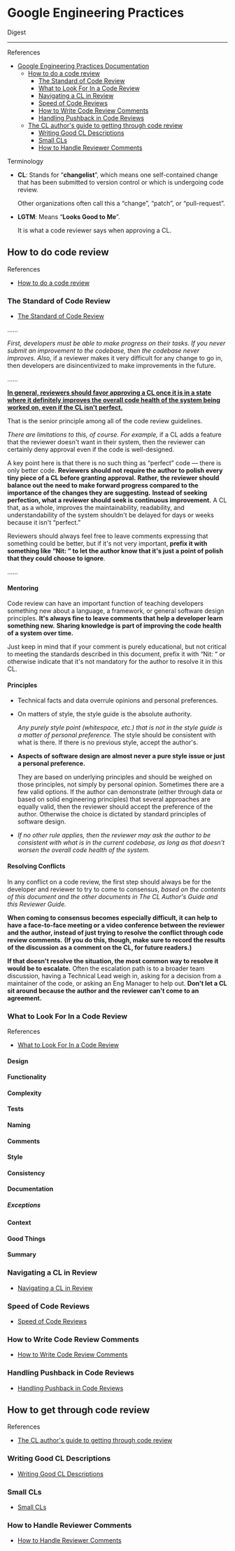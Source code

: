 # Google Engineering Practices

Digest

---

References

- [Google Engineering Practices Documentation](https://google.github.io/eng-practices/)
    - [How to do a code review](https://google.github.io/eng-practices/review/reviewer/)
        - [The Standard of Code Review](https://google.github.io/eng-practices/review/reviewer/standard.html)
        - [What to Look For In a Code Review](https://google.github.io/eng-practices/review/reviewer/looking-for.html)
        - [Navigating a CL in Review](https://google.github.io/eng-practices/review/reviewer/navigate.html)
        - [Speed of Code Reviews](https://google.github.io/eng-practices/review/reviewer/speed.html)
        - [How to Write Code Review Comments](https://google.github.io/eng-practices/review/reviewer/comments.html)
        - [Handling Pushback in Code Reviews](https://google.github.io/eng-practices/review/reviewer/pushback.html)
    - [The CL author's guide to getting through code review](https://google.github.io/eng-practices/review/developer/)
        - [Writing Good CL Descriptions](https://google.github.io/eng-practices/review/developer/cl-descriptions.html)
        - [Small CLs](https://google.github.io/eng-practices/review/developer/small-cls.html)
        - [How to Handle Reviewer Comments](https://google.github.io/eng-practices/review/developer/handling-comments.html)

Terminology

-   **CL**: Stands for “**changelist**”,
    which means one self-contained change that has been submitted to version control or which is undergoing code review.

    Other organizations often call this a “change”, “patch”, or “pull-request”.

-   **LGTM**: Means “**Looks Good to Me**”.

    It is what a code reviewer says when approving a CL.

## How to do code review

References

- [How to do a code review](https://google.github.io/eng-practices/review/reviewer/)

### The Standard of Code Review

- [The Standard of Code Review](https://google.github.io/eng-practices/review/reviewer/standard.html)

……

_First, developers must be able to make progress on their tasks._
_If you never submit an improvement to the codebase, then the codebase never improves._
_Also,_ if a reviewer makes it very difficult for any change to go in, then developers are disincentivized to make improvements in the future.

……

<u>**In general, reviewers should favor approving a CL once it is in a state where it definitely improves the overall code health of the system being worked on, even if the CL isn't perfect.**</u>

That is the senior principle among all of the code review guidelines.

_There are limitations to this, of course._
_For example,_ if a CL adds a feature that the reviewer doesn't want in their system, then the reviewer can certainly deny approval even if the code is well-designed.

A key point here is that there is no such thing as “perfect” code — there is only better code.
**Reviewers should not require the author to polish every tiny piece of a CL before granting approval.**
**Rather, the reviewer should balance out the need to make forward progress compared to the importance of the changes they are suggesting.**
**Instead of seeking perfection, what a reviewer should seek is continuous improvement.**
A CL that, as a whole, improves the maintainability, readability, and understandability of the system shouldn't be delayed for days or weeks because it isn't “perfect.”

Reviewers should always feel free to leave comments expressing that something could be better, but if it's not very important,
**prefix it with something like “Nit: ” to let the author know that it's just a point of polish that they could choose to ignore**.

……

#### Mentoring

Code review can have an important function of teaching developers something new about a language, a framework, or general software design principles.
**It's always fine to leave comments that help a developer learn something new.**
**Sharing knowledge is part of improving the code health of a system over time.**

Just keep in mind that if your comment is purely educational, but not critical to meeting the standards described in this document,
prefix it with “Nit: “ or otherwise indicate that it's not mandatory for the author to resolve it in this CL.

#### Principles

-   Technical facts and data overrule<!-- 否决/优于 --> opinions and personal preferences.

-   On matters of style, the style guide is the absolute authority.

    _Any purely style point (whitespace, etc.) that is not in the style guide is a matter of personal preference._
    The style should be consistent with what is there.
    If there is no previous style, accept the author's.

-   **Aspects of software design are almost never a pure style issue or just a personal preference.**

    They are based on underlying principles and should be weighed on those principles, not simply by personal opinion.
    Sometimes there are a few valid options.
    If the author can demonstrate (either through data or based on solid engineering principles) that several approaches are equally valid, then the reviewer should accept the preference of the author.
    Otherwise the choice is dictated by standard principles of software design.

-   _If no other rule applies, then the reviewer may ask the author to be consistent with what is in the current codebase, as long as that doesn't worsen the overall code health of the system._

#### Resolving Conflicts

In any conflict on a code review, the first step should always be for the developer and reviewer to try to come to consensus, _based on the contents of this document and the other documents in The CL Author's Guide and this Reviewer Guide._

**When coming to consensus becomes especially difficult, it can help to have a face-to-face meeting or a video conference between the reviewer and the author, instead of just trying to resolve the conflict through code review comments.**
**(If you do this, though, make sure to record the results of the discussion as a comment on the CL, for future readers.)**

**If that doesn't resolve the situation, the most common way to resolve it would be to escalate<!-- 逐步升级/扩大 -->.**
Often the escalation path is to a broader team discussion, having a Technical Lead weigh in, asking for a decision from a maintainer of the code, or asking an Eng Manager to help out.
**Don't let a CL sit around<!-- 干坐着; 无所事事 --> because the author and the reviewer can't come to an agreement.**

### What to Look For In a Code Review

References

- [What to Look For In a Code Review](https://google.github.io/eng-practices/review/reviewer/looking-for.html)

#### Design

#### Functionality

#### Complexity

#### Tests

#### Naming

#### Comments

#### Style

#### Consistency

#### Documentation

##### Exceptions

#### Context

#### Good Things

#### Summary

### Navigating a CL in Review

- [Navigating a CL in Review](https://google.github.io/eng-practices/review/reviewer/navigate.html)

### Speed of Code Reviews

- [Speed of Code Reviews](https://google.github.io/eng-practices/review/reviewer/speed.html)

### How to Write Code Review Comments

- [How to Write Code Review Comments](https://google.github.io/eng-practices/review/reviewer/comments.html)

### Handling Pushback in Code Reviews

- [Handling Pushback in Code Reviews](https://google.github.io/eng-practices/review/reviewer/pushback.html)

## How to get through code review

References

- [The CL author's guide to getting through code review](https://google.github.io/eng-practices/review/developer/)

### Writing Good CL Descriptions

- [Writing Good CL Descriptions](https://google.github.io/eng-practices/review/developer/cl-descriptions.html)

### Small CLs

- [Small CLs](https://google.github.io/eng-practices/review/developer/small-cls.html)

### How to Handle Reviewer Comments

- [How to Handle Reviewer Comments](https://google.github.io/eng-practices/review/developer/handling-comments.html)
